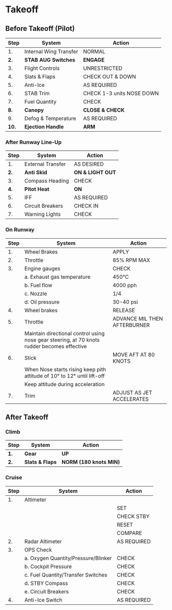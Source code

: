# Takeoff

## Before Takeoff (Pilot)

| Step    | System                 | Action                    |
|---------|------------------------|---------------------------|
| 1.      | Internal Wing Transfer | NORMAL                    |
| **2.**  | **STAB AUG Switches**  | **ENGAGE**                |
| 3.      | Flight Controls        | UNRESTRICTED              |
| 4.      | Slats & Flaps          | CHECK OUT & DOWN          |
| 5.      | Anti-Ice               | AS REQUIRED               |
| 6.      | STAB Trim              | CHECK 1-3 units NOSE DOWN |
| 7.      | Fuel Quantity          | CHECK                     |
| **8.**  | **Canopy**             | **CLOSE & CHECK**         |
| 9.      | Defog & Temperature    | AS REQUIRED               |
| **10.** | **Ejection Handle**    | **ARM**                   |

### After Runway Line-Up

| Step   | System            | Action             |
|--------|-------------------|--------------------|
| 1.     | External Transfer | AS DESIRED         |
| **2.** | **Anti Skid**     | **ON & LIGHT OUT** |
| 3.     | Compass Heading   | CHECK              |
| **4.** | **Pitot Heat**    | **ON**             |
| 5.     | IFF               | AS REQUIRED        |
| 6.     | Circuit Breakers  | CHECK IN           |
| 7.     | Warning Lights    | CHECK              |

### On Runway

| Step | System                                                                                      | Action                       |
|------|---------------------------------------------------------------------------------------------|------------------------------|
| 1.   | Wheel Brakes                                                                                | APPLY                        |
| 2.   | Throttle                                                                                    | 85% RPM MAX                  |
| 3.   | Engine gauges                                                                               | CHECK                        |
|      | a. Exhaust gas temperature                                                                  | 450°C                        |
|      | b. Fuel flow                                                                                | 4000 pph                     |
|      | c. Nozzle                                                                                   | 1/4                          |
|      | d. Oil pressure                                                                             | 30-40 psi                    |
| 4.   | Wheel brakes                                                                                | RELEASE                      |
| 5.   | Throttle                                                                                    | ADVANCE MIL THEN AFTERBURNER |
|      | Maintain directional control using nose gear steering, at 70 knots rudder becomes effective |                              |
| 6.   | Stick                                                                                       | MOVE AFT AT 80 KNOTS         |
|      | When Nose starts rising keep pith attitude of 10° to 12° until lift-off                     |                              |
|      | Keep attitude during acceleration                                                           |                              |
| 7.   | Trim                                                                                        | ADJUST AS JET ACCELERATES    |

## After Takeoff

### Climb

| Step   | System            | Action                   |
|--------|-------------------|--------------------------|
| **1.** | **Gear**          | **UP**                   |
| **2.** | **Slats & Flaps** | **NORM (180 knots MIN)** |

### Cruise

| Step | System                              | Action      |
|------|-------------------------------------|-------------|
| 1.   | Altimeter                           |             |
|      |                                     | SET         |
|      |                                     | CHECK STBY  |
|      |                                     | RESET       |
|      |                                     | COMPARE     |
| 2.   | Radar Altimeter                     | AS REQUIRED |
| 3.   | OPS Check                           |             |
|      | a. Oxygen Quantity/Pressure/Blinker | CHECK       |
|      | b. Cockpit Pressure                 | CHECK       |
|      | c. Fuel Quantity/Transfer Switches  | CHECK       |
|      | d. STBY Compass                     | CHECK       |
|      | e. Circuit Breakers                 | CHECK       |
| 4.   | Anti-Ice Switch                     | AS REQUIRED |

